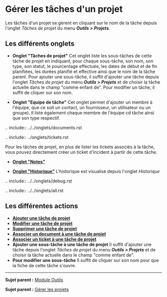 Gérer les tâches d'un projet
============================

Les tâches d'un projet se gèrent en cliquant sur le nom de la tâche depuis l'onglet *Tâches de projet* du menu ***Outils > Projets***.

Les différents onglets
----------------------

-   **Onglet "Tâches de projet"**
    Cet onglet liste les sous-tâches de cette tâche de projet en indiquant, pour chaque sous-tâche, son nom, son type, son statut, le pourcentage effectuée, les dates de début et de fin planifiées, les durées planifié et effective ainsi que le nom de la tâche parent.
    Pour ajouter une sous-tâche, il suffit d'ajouter une tâche depuis l'onglet *Tâches de projet* du menu ***Outils > Projets*** et de choisir la tâche actuelle dans le champ "comme enfant de".
    Pour modifier un tâche, il suffit de cliquer sur son nom.


-   **Onglet "Equipe de tâche"**
    Cet onglet permet d'ajouter un membre à l'équipe, que ce soit un contact, un fournisseur, un utilisateur ou un groupe).
    Il liste également chaque membre de l'équipe cd tâche ainsi que son type respectif.

.. include:: ../../onglets/documents.rst

.. include:: ../onglets/tickets.rst

Pour les tâches de projet, en plus de lister les tickets associés à la tâche, vous pouvez directement créer un ticket d'incident à partir de cette tâche.

-   **[Onglet "Notes"](Les_différents_onglets/Onglet_Notes.md)**


-   **[Onglet "Historique"](Les_différents_onglets/Onglet_Historique.md)**
     L'historique est visualisé depuis l'onglet *Historique*

.. include:: ../../onglets/debug.rst

.. include:: ../../onglets/all.rst


Les différentes actions
-----------------------
-   **[Ajouter une tâche de projet](Les_différentes_actions/Créer_un_nouvel_objet.md)**
-   **[Modifier une tâche de projet](Les_différentes_actions/Modifier_un_objet.md)**
-   **[Supprimer une tâche de projet](Les_différentes_actions/Supprimer_un_objet.md)**
-   **[Associer un document à une tâche de projet](Les_différentes_actions/Lier_un_document_à_un_objet.md)**
-   **[Associer un ticket à une tâche de projet](Les_différentes_actions/Onglet_Tickets.md)**
-   **Ajouter une sous-tâche à une tâche de projet**
    Il suffit d'ajouter une tâche depuis l'onglet *Tâches de projet* du menu ***Outils > Projets*** et de choisir la tâche actuelle dans le champ "comme enfant de".
-   **Pour modifier une sous-tâche**
    Il suffit de cliquer sur son nom pour que la fiche de cette tâche s'ouvre.


-----------
**Sujet parent :** [Module Outils](06_Module_Outils/01_Module_Outils.md "Le module Outils permet aux utilisateurs de gérer les notes, la base de connaissance, les réservations ainsi que de générer des rapports")

**Sujet parent :** [Gérer les projets](06_Module_Outils/02_Projets/01_Projets.md "Les projets se gèrent depuis le menu Outils > Projets")
